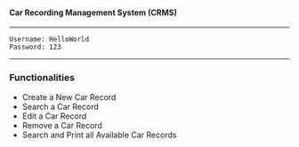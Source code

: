 <h4>Car Recording Management System (CRMS)</h4>

---
```
Username: HelloWorld
Password: 123
```
---
<h3>Functionalities</h3>
<ul>
  <li>Create a New Car Record</li>
  <li>Search a Car Record</li>
  <li>Edit a Car Record</li>
  <li>Remove a Car Record</li>
  <li>Search and Print all Available Car Records</li>
</ul>  

